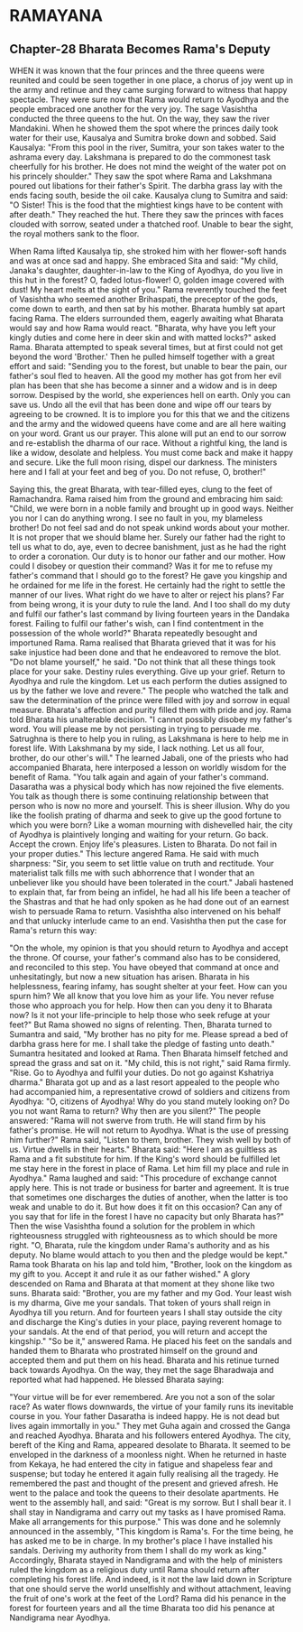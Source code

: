 # RAMAYANA
## Chapter-28 Bharata Becomes Rama's Deputy

WHEN it was known that the four princes and the three queens were reunited and could be seen together in one place, a chorus of joy went up in the army and retinue and they came surging forward to witness that happy spectacle. They were sure now that Rama would return to Ayodhya and the people embraced one another for the very joy. The sage Vasishtha conducted the three queens to the hut. On the way, they saw the river Mandakini. When he showed them the spot where the princes daily took water for their use, Kausalya and Sumitra broke down and sobbed. Said Kausalya: "From this pool in the river, Sumitra, your son takes water to the ashrama every day. Lakshmana is prepared to do the commonest task cheerfully for his brother. He does not mind the weight of the water pot on his princely shoulder." They saw the spot where Rama and Lakshmana poured out libations for their father's Spirit. The darbha grass lay with the ends facing south, beside the oil cake. Kausalya clung to Sumitra and said: "O Sister! This is the food that the mightiest kings have to be content with after death." They reached the hut. There they saw the princes with faces clouded with sorrow, seated under a thatched roof. Unable to bear the sight, the royal mothers sank to the floor.

When Rama lifted Kausalya tip, she stroked him with her flower-soft hands and was at once sad and happy. She embraced Sita and said: "My child, Janaka's daughter, daughter-in-law to the King of Ayodhya, do you live in this hut in the forest? O, faded lotus-flower! O, golden image covered with dust! My heart melts at the sight of you." Rama reverently touched the feet of Vasishtha who seemed another Brihaspati, the preceptor of the gods, come down to earth, and then sat by his mother. Bharata humbly sat apart facing Rama. The elders surrounded them, eagerly awaiting what Bharata would say and how Rama would react. "Bharata, why have you left your kingly duties and come here in deer skin and with matted locks?" asked Rama. Bharata attempted to speak several times, but at first could not get beyond the word 'Brother.' Then he pulled himself together with a great effort and said: "Sending you to the forest, but unable to bear the pain, our father's soul fled to heaven. All the good my mother has got from her evil plan has been that she has become a sinner and a widow and is in deep sorrow. Despised by the world, she experiences hell on earth. Only you can save us. Undo all the evil that has been done and wipe off our tears by agreeing to be crowned. It is to implore you for this that we and the citizens and the army and the widowed queens have come and are all here waiting on your word. Grant us our prayer. This alone will put an end to our sorrow and re-establish the dharma of our race. Without a rightful king, the land is like a widow, desolate and helpless. You must come back and make it happy and secure. Like the full moon rising, dispel our darkness. The ministers here and I fall at your feet and beg of you. Do not refuse, O, brother!"

Saying this, the great Bharata, with tear-filled eyes, clung to the feet of Ramachandra. Rama raised him from the ground and embracing him said: "Child, we were born in a noble family and brought up in good ways. Neither you nor I can do anything wrong. I see no fault in you, my blameless brother! Do not feel sad and do not speak unkind words about your mother. It is not proper that we should blame her. Surely our father had the right to tell us what to do, aye, even to decree banishment, just as he had the right to order a coronation. Our duty is to honor our father and our mother. How could I disobey or question their command? Was it for me to refuse my father's command that I should go to the forest? He gave you kingship and he ordained for me life in the forest. He certainly had the right to settle the manner of our lives. What right do we have to alter or reject his plans? Far from being wrong, it is your duty to rule the land. And I too shall do my duty and fulfil our father's last command by living fourteen years in the Dandaka forest. Failing to fulfil our father's wish, can I find contentment in the possession of the whole world?" Bharata repeatedly besought and importuned Rama. Rama realised that Bharata grieved that it was for his sake injustice had been done and that he endeavored to remove the blot. "Do not blame yourself," he said. "Do not think that all these things took place for your sake. Destiny rules everything. Give up your grief. Return to Ayodhya and rule the kingdom. Let us each perform the duties assigned to us by the father we love and revere." The people who watched the talk and saw the determination of the prince were filled with joy and sorrow in equal measure. Bharata's affection and purity filled them with pride and joy. Rama told Bharata his unalterable decision. "I cannot possibly disobey my father's word. You will please me by not persisting in trying to persuade me. Satrughna is there to help you in ruling, as Lakshmana is here to help me in forest life. With Lakshmana by my side, I lack nothing. Let us all four, brother, do our other's will." The learned Jabali, one of the priests who had accompanied Bharata, here interposed a lesson on worldly wisdom for the benefit of Rama. "You talk again and again of your father's command. Dasaratha was a physical body which has now rejoined the five elements. You talk as though there is some continuing relationship between that person who is now no more and yourself. This is sheer illusion. Why do you like the foolish prating of dharma and seek to give up the good fortune to which you were born? Like a woman mourning with dishevelled hair, the city of Ayodhya is plaintively longing and waiting for your return. Go back. Accept the crown. Enjoy life's pleasures. Listen to Bharata. Do not fail in your proper duties." This lecture angered Rama. He said with much sharpness: "Sir, you seem to set little value on truth and rectitude. Your materialist talk fills me with such abhorrence that I wonder that an unbeliever like you should have been tolerated in the court." Jabali hastened to explain that, far from being an infidel, he had all his life been a teacher of the Shastras and that he had only spoken as he had done out of an earnest wish to persuade Rama to return. Vasishtha also intervened on his behalf and that unlucky interlude came to an end. Vasishtha then put the case for Rama's return this way:

"On the whole, my opinion is that you should return to Ayodhya and accept the throne. Of course, your father's command also has to be considered, and reconciled to this step. You have obeyed that command at once and unhesitatingly, but now a new situation has arisen. Bharata in his helplessness, fearing infamy, has sought shelter at your feet. How can you spurn him? We all know that you love him as your life. You never refuse those who approach you for help. How then can you deny it to Bharata now? Is it not your life-principle to help those who seek refuge at your feet?" But Rama showed no signs of relenting. Then, Bharata turned to Sumantra and said, "My brother has no pity for me. Please spread a bed of darbha grass here for me. I shall take the pledge of fasting unto death." Sumantra hesitated and looked at Rama. Then Bharata himself fetched and spread the grass and sat on it. "My child, this is not right," said Rama firmly. "Rise. Go to Ayodhya and fulfil your duties. Do not go against Kshatriya dharma." Bharata got up and as a last resort appealed to the people who had accompanied him, a representative crowd of soldiers and citizens from Ayodhya: "O, citizens of Ayodhya! Why do you stand mutely looking on? Do you not want Rama to return? Why then are you silent?" The people answered: "Rama will not swerve from truth. He will stand firm by his father's promise. He will not return to Ayodhya. What is the use of pressing him further?" Rama said, "Listen to them, brother. They wish well by both of us. Virtue dwells in their hearts." Bharata said: "Here I am as guiltless as Rama and a fit substitute for him. If the King's word should be fulfilled let me stay here in the forest in place of Rama. Let him fill my place and rule in Ayodhya." Rama laughed and said: "This procedure of exchange cannot apply here. This is not trade or business for barter and agreement. It is true that sometimes one discharges the duties of another, when the latter is too weak and unable to do it. But how does it fit on this occasion? Can any of you say that for life in the forest I have no capacity but only Bharata has?" Then the wise Vasishtha found a solution for the problem in which righteousness struggled with righteousness as to which should be more right. "O, Bharata, rule the kingdom under Rama's authority and as his deputy. No blame would attach to you then and the pledge would be kept." Rama took Bharata on his lap and told him, "Brother, look on the kingdom as my gift to you. Accept it and rule it as our father wished." A glory descended on Rama and Bharata at that moment at they shone like two suns. Bharata said: "Brother, you are my father and my God. Your least wish is my dharma, Give me your sandals. That token of yours shall reign in Ayodhya till you return. And for fourteen years I shall stay outside the city and discharge the King's duties in your place, paying reverent homage to your sandals. At the end of that period, you will return and accept the kingship." "So be it," answered Rama. He placed his feet on the sandals and handed them to Bharata who prostrated himself on the ground and accepted them and put them on his head. Bharata and his retinue turned back towards Ayodhya. On the way, they met the sage Bharadwaja and reported what had happened. He blessed Bharata saying:

"Your virtue will be for ever remembered. Are you not a son of the solar race? As water flows downwards, the virtue of your family runs its inevitable course in you. Your father Dasaratha is indeed happy. He is not dead but lives again immortally in you." They met Guha again and crossed the Ganga and reached Ayodhya. Bharata and his followers entered Ayodhya. The city, bereft of the King and Rama, appeared desolate to Bharata. It seemed to be enveloped in the darkness of a moonless night. When he returned in haste from Kekaya, he had entered the city in fatigue and shapeless fear and suspense; but today he entered it again fully realising all the tragedy. He remembered the past and thought of the present and grieved afresh. He went to the palace and took the queens to their desolate apartments. He went to the assembly hall, and said: "Great is my sorrow. But I shall bear it. I shall stay in Nandigrama and carry out my tasks as I have promised Rama. Make all arrangements for this purpose." This was done and he solemnly announced in the assembly, "This kingdom is Rama's. For the time being, he has asked me to be in charge. In my brother's place I have installed his sandals. Deriving my authority from them I shall do my work as king." Accordingly, Bharata stayed in Nandigrama and with the help of ministers ruled the kingdom as a religious duty until Rama should return after completing his forest life. And indeed, is it not the law laid down in Scripture that one should serve the world unselfishly and without attachment, leaving the fruit of one's work at the feet of the Lord? Rama did his penance in the forest for fourteen years and all the time Bharata too did his penance at Nandigrama near Ayodhya.